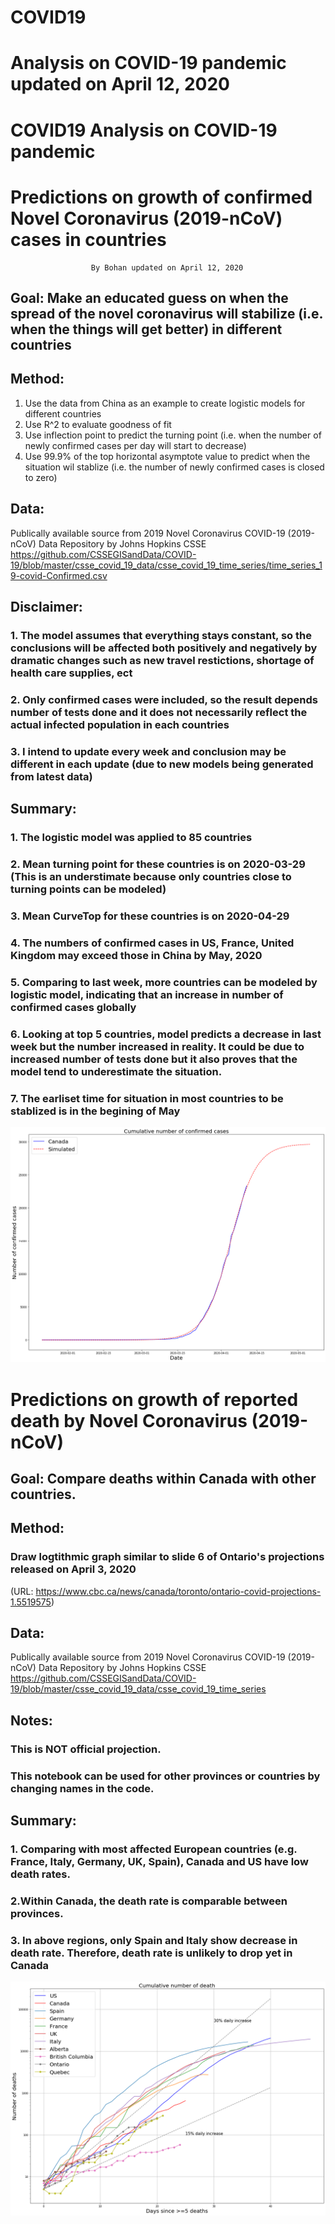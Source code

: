 
# COVID19
 Analysis on COVID-19 pandemic
updated on April 12, 2020  
=======
# COVID19 Analysis on COVID-19 pandemic

# Predictions on growth of confirmed Novel Coronavirus (2019-nCoV) cases in countries 
                      By Bohan updated on April 12, 2020  
## Goal: Make an educated guess on when the spread of the novel coronavirus will stabilize (i.e. when the things will get better) in different countries

## Method: 
1. Use the data from China as an example to create logistic models for different countries 
2. Use R^2 to evaluate goodness of fit
3. Use inflection point to predict the turning point (i.e. when the number of newly confirmed cases per day will start to decrease)
4. Use 99.9% of the top horizontal asymptote value to predict when the situation wil stablize (i.e. the number of newly confirmed cases is closed to zero)

## Data: 
Publically available source from 2019 Novel Coronavirus COVID-19 (2019-nCoV) Data Repository by Johns Hopkins CSSE  
https://github.com/CSSEGISandData/COVID-19/blob/master/csse_covid_19_data/csse_covid_19_time_series/time_series_19-covid-Confirmed.csv


## Disclaimer: 
### 1. The model assumes that everything stays constant, so the conclusions will be affected both positively and negatively by dramatic changes such as new travel restictions, shortage of health care supplies, ect
### 2. Only confirmed cases were included, so the result depends number of tests done and it does not necessarily reflect the actual infected population in each countries
### 3. I intend to update every week and conclusion may be different in each update (due to new models being generated from latest data)


## Summary: 
### 1. The logistic model was applied to 85 countries
### 2. Mean turning point for these countries is on 2020-03-29 (This is an understimate because only countries close to turning points can be modeled)
### 3. Mean CurveTop for these countries is on 2020-04-29
### 4. The numbers of confirmed cases in  US, France, United Kingdom may exceed those in China by May, 2020
### 5. Comparing to last week, more countries can be modeled by logistic model, indicating that an increase in number of confirmed cases globally 
### 6. Looking at top 5 countries, model predicts a decrease in last week but the number increased in reality. It could be due to increased number of tests done but it also proves that the model tend to underestimate the situation.
### 7. The earliset time for situation in most countries to be stablized is in the begining of May 

![](Canada_prediction.png)

# Predictions on growth of reported death by Novel Coronavirus (2019-nCoV)

## Goal: Compare deaths within Canada with other countries.

## Method: 
### Draw logtithmic graph similar to slide 6 of Ontario's projections released on April 3, 2020
(URL: https://www.cbc.ca/news/canada/toronto/ontario-covid-projections-1.5519575)

## Data: 
Publically available source from 2019 Novel Coronavirus COVID-19 (2019-nCoV) Data Repository by Johns Hopkins CSSE  
https://github.com/CSSEGISandData/COVID-19/blob/master/csse_covid_19_data/csse_covid_19_time_series


## Notes: 
### This is NOT official projection.
### This notebook can be used for other provinces or countries by changing names in the code.

## Summary: 
### 1. Comparing with most affected European countries (e.g. France, Italy, Germany, UK, Spain), Canada and US have low death rates.
### 2.Within Canada, the death rate is comparable between provinces.
### 3. In above regions, only Spain and Italy show decrease in death rate. Therefore, death rate is unlikely to drop yet in Canada

![](Death_cases.png)
